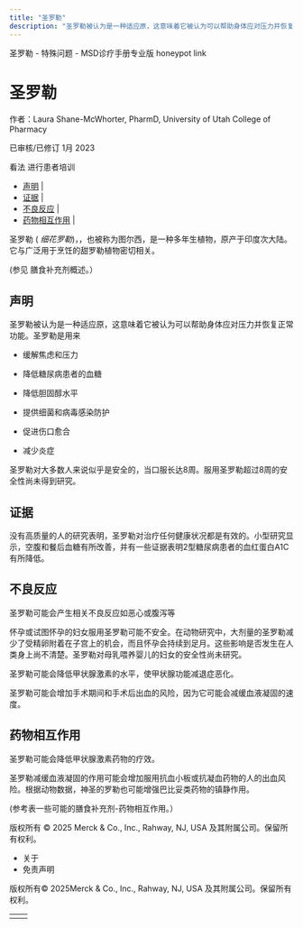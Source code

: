 ```yaml
---
title: "圣罗勒"
description: "圣罗勒被认为是一种适应原，这意味着它被认为可以帮助身体应对压力并恢复正常功能。圣罗勒是用来"
---
```


﻿圣罗勒 \- 特殊问题 \- MSD诊疗手册专业版 honeypot link

# 圣罗勒

作者：Laura Shane-McWhorter, PharmD, University of Utah College of Pharmacy

已审核/已修订 1月 2023

看法 进行患者培训

- [声明](#声明_v75591749_zh) \|
- [证据](#证据_v75591766_zh) \|
- [不良反应](#不良反应_v75591769_zh) \|
- [药物相互作用](#药物相互作用_v75591775_zh) \|

圣罗勒 ( _细花罗勒_)，，也被称为图尔西，是一种多年生植物，原产于印度次大陆。它与广泛用于烹饪的甜罗勒植物密切相关。

(参见 膳食补充剂概述。）

## 声明

圣罗勒被认为是一种适应原，这意味着它被认为可以帮助身体应对压力并恢复正常功能。圣罗勒是用来

- 缓解焦虑和压力

- 降低糖尿病患者的血糖

- 降低胆固醇水平

- 提供细菌和病毒感染防护

- 促进伤口愈合

- 减少炎症


圣罗勒对大多数人来说似乎是安全的，当口服长达8周。服用圣罗勒超过8周的安全性尚未得到研究。

## 证据

没有高质量的人的研究表明，圣罗勒对治疗任何健康状况都是有效的。小型研究显示，空腹和餐后血糖有所改善，并有一些证据表明2型糖尿病患者的血红蛋白A1C有所降低。

## 不良反应

圣罗勒可能会产生相关不良反应如恶心或腹泻等

怀孕或试图怀孕的妇女服用圣罗勒可能不安全。在动物研究中，大剂量的圣罗勒减少了受精卵附着在子宫上的机会，而且怀孕会持续到足月。这些影响是否发生在人类身上尚不清楚。圣罗勒对母乳喂养婴儿的妇女的安全性尚未研究。

圣罗勒可能会降低甲状腺激素的水平，使甲状腺功能减退症恶化。

圣罗勒可能会增加手术期间和手术后出血的风险，因为它可能会减缓血液凝固的速度。

## 药物相互作用

圣罗勒可能会降低甲状腺激素药物的疗效。

圣罗勒减缓血液凝固的作用可能会增加服用抗血小板或抗凝血药物的人的出血风险。根据动物数据，神圣的罗勒也可能增强巴比妥类药物的镇静作用。

(参考表一些可能的膳食补充剂-药物相互作用。）



版权所有 © 2025
Merck & Co., Inc., Rahway, NJ, USA 及其附属公司。保留所有权利。

- 关于
- 免责声明

版权所有© 2025Merck & Co., Inc., Rahway, NJ, USA 及其附属公司。保留所有权利。

|     |     |
| --- | --- |
|  |  |